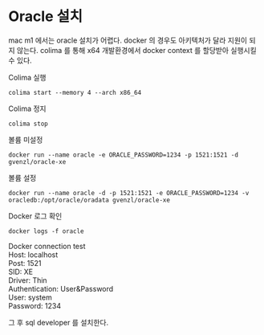 # Oracle 설치
mac m1 에서는 oracle 설치가 어렵다. docker 의 경우도 아키텍처가 달라 지원이 되지 않는다.
colima 를 통해 x64 개발환경에서 docker context 를 할당받아 실행시킬 수 있다.

Colima 실행
```
colima start --memory 4 --arch x86_64
```

Colima 정지
```
colima stop
```
볼륨 미설정
```
docker run --name oracle -e ORACLE_PASSWORD=1234 -p 1521:1521 -d gvenzl/oracle-xe
```
볼륨 설정
```
docker run --name oracle -d -p 1521:1521 -e ORACLE_PASSWORD=1234 -v oracledb:/opt/oracle/oradata gvenzl/oracle-xe
```
Docker 로그 확인
```
docker logs -f oracle
```
Docker connection test<br>
Host: localhost<br>
Post: 1521<br>
SID: XE<br>
Driver: Thin<br>
Authentication: User&Password<br>
User: system<br>
Password: 1234<br>


그 후 sql developer 를 설치한다.